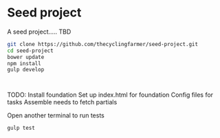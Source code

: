 # Seed project

A seed project..... TBD

```bash
git clone https://github.com/thecyclingfarmer/seed-project.git
cd seed-project
bower update
npm install
gulp develop




```


TODO:
Install foundation
Set up index.html for foundation
Config files for tasks
Assemble needs to fetch partials


Open another terminal to run tests

```bash
gulp test
```
